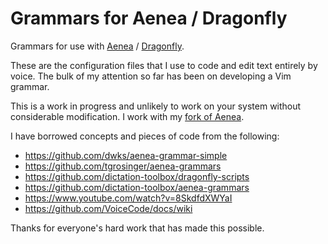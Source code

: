 # Grammars for Aenea / Dragonfly

Grammars for use with [Aenea](https://github.com/dictation-toolbox/aenea) /
[Dragonfly](https://github.com/t4ngo/dragonfly).

These are the configuration files that I use to code and edit text entirely
by voice. The bulk of my attention so far has been on developing a Vim
grammar.

This is a work in progress and unlikely to work on your system
without considerable modification. I work with my
[fork of Aenea](https://github.com/seananderson/aenea).

I have borrowed concepts and pieces of code from the following:

- <https://github.com/dwks/aenea-grammar-simple>
- <https://github.com/tgrosinger/aenea-grammars>
- <https://github.com/dictation-toolbox/dragonfly-scripts>
- <https://github.com/dictation-toolbox/aenea-grammars>
- <https://www.youtube.com/watch?v=8SkdfdXWYaI>
- <https://github.com/VoiceCode/docs/wiki>

Thanks for everyone's hard work that has made this possible.
